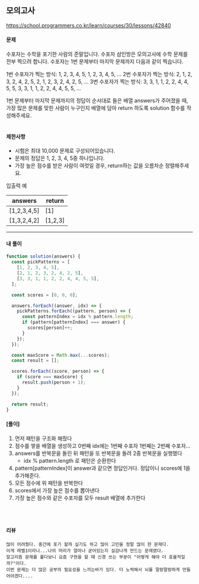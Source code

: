 ## 모의고사

https://school.programmers.co.kr/learn/courses/30/lessons/42840

#### 문제

수포자는 수학을 포기한 사람의 준말입니다. 수포자 삼인방은 모의고사에 수학 문제를 전부 찍으려 합니다. 수포자는 1번 문제부터 마지막 문제까지 다음과 같이 찍습니다.

1번 수포자가 찍는 방식: 1, 2, 3, 4, 5, 1, 2, 3, 4, 5, ...
2번 수포자가 찍는 방식: 2, 1, 2, 3, 2, 4, 2, 5, 2, 1, 2, 3, 2, 4, 2, 5, ...
3번 수포자가 찍는 방식: 3, 3, 1, 1, 2, 2, 4, 4, 5, 5, 3, 3, 1, 1, 2, 2, 4, 4, 5, 5, ...

1번 문제부터 마지막 문제까지의 정답이 순서대로 들은 배열 answers가 주어졌을 때, 가장 많은 문제를 맞힌 사람이 누구인지 배열에 담아 return 하도록 solution 함수를 작성해주세요.
<br>
<br>

#### 제한사항<br>

- 시험은 최대 10,000 문제로 구성되어있습니다.
- 문제의 정답은 1, 2, 3, 4, 5중 하나입니다.
- 가장 높은 점수를 받은 사람이 여럿일 경우, return하는 값을 오름차순 정렬해주세요.

입출력 예

| answers     | return  |
| ----------- | ------- |
| [1,2,3,4,5] | [1]     |
| [1,3,2,4,2] | [1,2,3] |

---

#### 내 풀이

```js
function solution(answers) {
  const pickPatterns = [
    [1, 2, 3, 4, 5],
    [2, 1, 2, 3, 2, 4, 2, 5],
    [3, 3, 1, 1, 2, 2, 4, 4, 5, 5],
  ];

  const scores = [0, 0, 0];

  answers.forEach((answer, idx) => {
    pickPatterns.forEach((pattern, person) => {
      const patternIndex = idx % pattern.length;
      if (pattern[patternIndex] === answer) {
        scores[person]++;
      }
    });
  });

  const maxScore = Math.max(...scores);
  const result = [];

  scores.forEach((score, person) => {
    if (score === maxScore) {
      result.push(person + 1);
    }
  });

  return result;
}
```

#### [풀이]

1. 먼저 패턴을 구조화 해줬다
2. 점수를 쌓을 배열을 생성하고 0번째 idx에는 1번째 수포자 1번째는 2번째 수포자...
3. answers를 반복문을 돌린 뒤 패턴을 또 반복문을 돌려 2중 반복문을 실행했다
   - idx % pattern.length 로 패턴은 순환한다
4. pattern[patternIndex]이 answer과 같으면 정답인거다. 정답이니 scores에 1을 추가해준다.
5. 모든 점수에 위 패턴을 반복한다
6. scores에서 가장 높은 점수를 뽑아낸다
7. 가장 높은 점수와 같은 수포자를 모두 result 배열에 추가한다

<br>
<br>

#### 리뷰

```
많이 어려웠다. 중간에 포기 할까 싶기도 하고 많이 고민을 정말 많이 한 문제다.
이게 레벨1이라니...나의 머리가 얼마나 굳어있는지 실감나게 만드는 문제였다.
알고리즘 문제를 풀다보니 요즘 구현을 할 때 신경 쓰는 부분이 "어떻게 해야 더 효율적일까?"이다.
이번 문제는 더 많은 공부의 필요성을 느끼는바가 있다. 더 노력해서 뇌를 말랑말랑하게 만들어야겠다....

```
